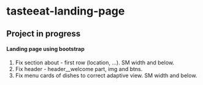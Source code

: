 # tasteeat-landing-page

## Project in progress

#### Landing page using bootstrap
1) Fix section about - first row (location, ...). SM width and below.
2) Fix header - header__welcome part, img and btns.
3) Fix menu cards of dishes to correct adaptive view. SM width and below.
